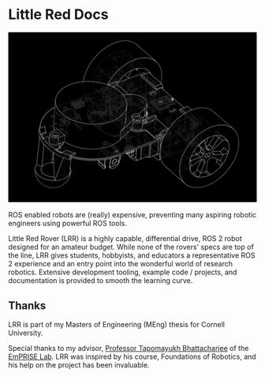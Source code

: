 # Little Red Docs

![Wireframe image of LRR](_images/inverted_lrr.png)

ROS enabled robots are (really) expensive, preventing many aspiring robotic engineers using powerful ROS tools.

Little Red Rover (LRR) is a highly capable, differential drive, ROS 2 robot designed for an amateur budget.
While none of the rovers' specs are top of the line, LRR gives students, hobbyists, and educators a representative ROS 2 experience and an entry point into the wonderful world of research robotics.
Extensive development tooling, example code / projects, and documentation is provided to smooth the learning curve.

## Thanks

LRR is part of my Masters of Engineering (MEng) thesis for Cornell University.

Special thanks to my advisor, [Professor Tapomayukh Bhattacharjee](https://robotics.cornell.edu/faculty/tapomayukh-bhattacharjee-bio/) of the [EmPRISE Lab](https://emprise.cs.cornell.edu/). LRR was inspired by his course, Foundations of Robotics, and his help on the project has been invaluable.
